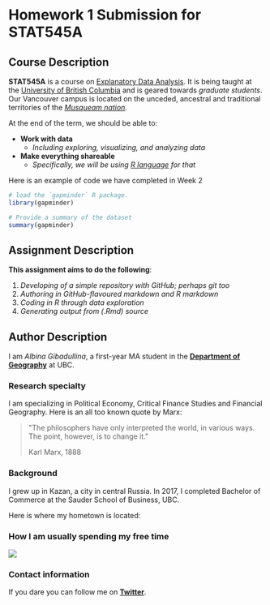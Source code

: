 # Homework 1 Submission for STAT545A

## Course Description

**STAT545A** is a course on <a href="http://stat545.com/">Explanatory Data Analysis</a>. It is being taught at the <a href="https://www.ubc.ca">University of British Columbia</a> and is geared towards *graduate students*. Our Vancouver campus is located on the unceded, ancestral and traditional territories of the <a href="https://www.musqueam.bc.ca/">*Musqueam nation*</a>. 

At the end of the term, we should be able to:
- **Work with data**
    + *Including exploring, visualizing, and analyzing data*
- **Make everything shareable**
    + *Specifically, we will be using <a href="https://www.r-project.org/">R language</a> for that*

Here is an example of code we have completed in Week 2

```R
# load the `gapminder` R package.
library(gapminder)

# Provide a summary of the dataset
summary(gapminder)
```

## Assignment Description

**This assignment aims to do the following**:

1. *Developing of a simple repository with GitHub; perhaps git too*
2. *Authoring in GitHub-flavoured markdown and R markdown*
3. *Coding in R through data exploration*
4. *Generating output from (.Rmd) source*

## Author Description
I am *Albina Gibadullina*, a first-year MA student in the <a href="https://www.geog.ubc.ca/">**Department of Geography**</a> at UBC.

### Research specialty
I am specializing in Political Economy, Critical Finance Studies and Financial Geography. Here is an all too known quote by Marx:

> "The philosophers have only interpreted the world, in various ways. The point, however, is to change it."
>
> Karl Marx, 1888

### Background
I grew up in Kazan, a city in central Russia. In 2017, I completed Bachelor of Commerce at the Sauder School of Business, UBC.

Here is where my hometown is located:


### How I am usually spending my free time

![](https://media.giphy.com/media/IW7oZF4MGJsfS/giphy.gif)

### Contact information
If you dare you can follow me on <a href="https://twitter.com/albina_gib">**Twitter**</a>.
